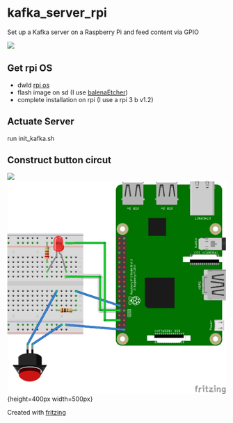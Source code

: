 # kafka_server_rpi
Set up a Kafka server on a Raspberry Pi and feed content via GPIO

<img src="https://images.unsplash.com/photo-1585141239600-03449aab6e10?ixlib=rb-1.2.1&ixid=MnwxMjA3fDB8MHxwaG90by1wYWdlfHx8fGVufDB8fHx8&auto=format&fit=crop&w=1050&q=80" width="525">

## Get rpi OS

* dwld [rpi os](https://downloads.raspberrypi.org/raspios_lite_armhf/images/raspios_lite_armhf-2021-05-28/2021-05-07-raspios-buster-armhf-lite.zip)
* flash image on sd (I use [balenaEtcher](https://www.balena.io/etcher/)) 
* complete installation on rpi (I use a rpi 3 b v1.2) 

## Actuate Server

run init_kafka.sh

## Construct button circut

[<img src="(https://raw.githubusercontent.com/ambader/kafka_server_rpi/main/img/circuit_diagram.png" width="250"/>](circuit_diagram.png)
![](https://raw.githubusercontent.com/ambader/kafka_server_rpi/main/img/circuit_diagram.png){height=400px width=500px}

Created with [fritzing](https://fritzing.org/)
